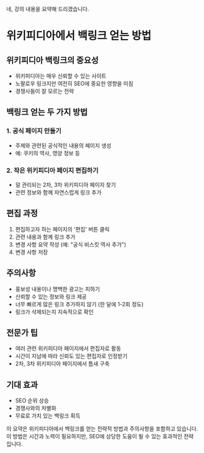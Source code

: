 네, 강의 내용을 요약해 드리겠습니다.

# 위키피디아에서 백링크 얻는 방법

## 위키피디아 백링크의 중요성

- 위키피디아는 매우 신뢰할 수 있는 사이트
- 노팔로우 링크지만 여전히 SEO에 중요한 영향을 미침
- 경쟁사들이 잘 모르는 전략

## 백링크 얻는 두 가지 방법

### 1. 공식 페이지 만들기

- 주제와 관련된 공식적인 내용의 페이지 생성
- 예: 쿠키의 역사, 영양 정보 등

### 2. 작은 위키피디아 페이지 편집하기

- 덜 관리되는 2차, 3차 위키피디아 페이지 찾기
- 관련 정보와 함께 자연스럽게 링크 추가

## 편집 과정

1. 편집하고자 하는 페이지의 '편집' 버튼 클릭
2. 관련 내용과 함께 링크 추가
3. 변경 사항 요약 작성 (예: "공식 비스킷 역사 추가")
4. 변경 사항 저장

## 주의사항

- 홍보성 내용이나 명백한 광고는 피하기
- 신뢰할 수 있는 정보와 링크 제공
- 너무 빠르게 많은 링크 추가하지 않기 (한 달에 1-2회 정도)
- 링크가 삭제되는지 지속적으로 확인

## 전문가 팁

- 여러 관련 위키피디아 페이지에서 편집자로 활동
- 시간이 지남에 따라 신뢰도 있는 편집자로 인정받기
- 2차, 3차 위키피디아 페이지에서 틈새 구축

## 기대 효과

- SEO 순위 상승
- 경쟁사와의 차별화
- 무료로 가치 있는 백링크 획득

이 요약은 위키피디아에서 백링크를 얻는 전략적 방법과 주의사항을 포함하고 있습니다. 이 방법은 시간과 노력이 필요하지만, SEO에 상당한 도움이 될 수 있는 효과적인 전략입니다.
